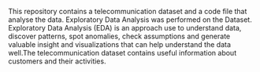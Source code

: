 This repository contains a telecommunication dataset and a code file that analyse the data. Exploratory Data Analysis was performed on the Dataset.
Exploratory Data Analysis (EDA) is an approach use to understand data, discover patterns, spot anomalies, check assumptions and generate valuable insight and visualizations
that can help understand the data well.The telecommunication dataset contains useful information about customers and their activities.
